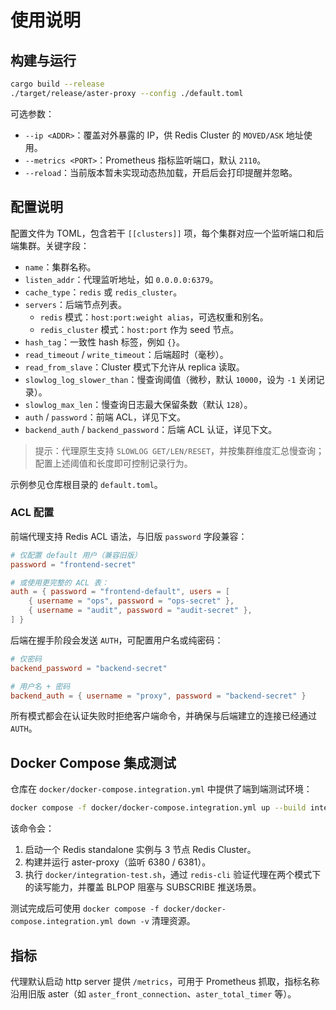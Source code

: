 # 使用说明

## 构建与运行

```bash
cargo build --release
./target/release/aster-proxy --config ./default.toml
```

可选参数：

- `--ip <ADDR>`：覆盖对外暴露的 IP，供 Redis Cluster 的 `MOVED/ASK` 地址使用。
- `--metrics <PORT>`：Prometheus 指标监听端口，默认 `2110`。
- `--reload`：当前版本暂未实现动态热加载，开启后会打印提醒并忽略。

## 配置说明

配置文件为 TOML，包含若干 `[[clusters]]` 项，每个集群对应一个监听端口和后端集群。关键字段：

- `name`：集群名称。
- `listen_addr`：代理监听地址，如 `0.0.0.0:6379`。
- `cache_type`：`redis` 或 `redis_cluster`。
- `servers`：后端节点列表。
  - `redis` 模式：`host:port:weight alias`，可选权重和别名。
  - `redis_cluster` 模式：`host:port` 作为 seed 节点。
- `hash_tag`：一致性 hash 标签，例如 `{}`。
- `read_timeout` / `write_timeout`：后端超时（毫秒）。
- `read_from_slave`：Cluster 模式下允许从 replica 读取。
- `slowlog_log_slower_than`：慢查询阈值（微秒，默认 `10000`，设为 `-1` 关闭记录）。
- `slowlog_max_len`：慢查询日志最大保留条数（默认 `128`）。
- `auth` / `password`：前端 ACL，详见下文。
- `backend_auth` / `backend_password`：后端 ACL 认证，详见下文。

> 提示：代理原生支持 `SLOWLOG GET/LEN/RESET`，并按集群维度汇总慢查询；配置上述阈值和长度即可控制记录行为。

示例参见仓库根目录的 `default.toml`。

### ACL 配置

前端代理支持 Redis ACL 语法，与旧版 `password` 字段兼容：

```toml
# 仅配置 default 用户（兼容旧版）
password = "frontend-secret"

# 或使用更完整的 ACL 表：
auth = { password = "frontend-default", users = [
    { username = "ops", password = "ops-secret" },
    { username = "audit", password = "audit-secret" },
] }
```

后端在握手阶段会发送 `AUTH`，可配置用户名或纯密码：

```toml
# 仅密码
backend_password = "backend-secret"

# 用户名 + 密码
backend_auth = { username = "proxy", password = "backend-secret" }
```

所有模式都会在认证失败时拒绝客户端命令，并确保与后端建立的连接已经通过 `AUTH`。

## Docker Compose 集成测试

仓库在 `docker/docker-compose.integration.yml` 中提供了端到端测试环境：

```bash
docker compose -f docker/docker-compose.integration.yml up --build integration-tests
```

该命令会：

1. 启动一个 Redis standalone 实例与 3 节点 Redis Cluster。
2. 构建并运行 aster-proxy（监听 6380 / 6381）。
3. 执行 `docker/integration-test.sh`，通过 `redis-cli` 验证代理在两个模式下的读写能力，并覆盖 BLPOP 阻塞与 SUBSCRIBE 推送场景。

测试完成后可使用 `docker compose -f docker/docker-compose.integration.yml down -v` 清理资源。

## 指标

代理默认启动 http server 提供 `/metrics`，可用于 Prometheus 抓取，指标名称沿用旧版 aster（如 `aster_front_connection`、`aster_total_timer` 等）。
